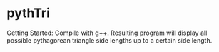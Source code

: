 # pythTri

Getting Started:
Compile with g++. Resulting program will display all possible pythagorean triangle side lengths up to a certain side length.
